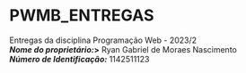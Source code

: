 <h1>PWMB_ENTREGAS</h1>
<div>
  <h7>
    Entregas da disciplina Programação Web - 2023/2<br>
    <b><i>Nome do proprietário:</i>></b> Ryan Gabriel de Moraes Nascimento<br>
    <b><i>Número de Identificação:</i></b> 1142511123
  </h7>
</div>
